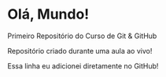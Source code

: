 # Olá, Mundo!
 Primeiro Repositório do Curso de Git & GitHub

Repositório criado durante uma aula ao vivo!

Essa linha eu adicionei diretamente no GitHub!   
